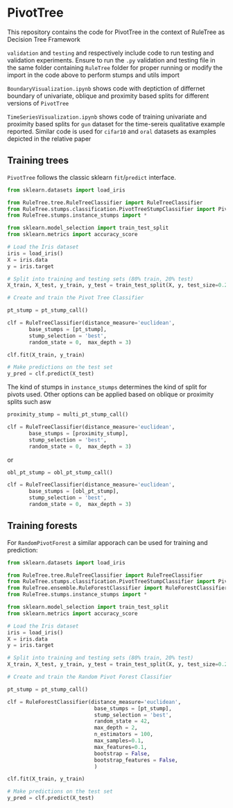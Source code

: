 # PivotTree

This repository contains the code for PivotTree in the context of RuleTree as Decision Tree Framework


```validation``` and ```testing``` and respectively include code to run testing and validation experiments. Ensure to run the ```.py``` validation and testing file in the same folder containing ```RuleTree``` folder for proper running or modify the import in the code above to perform stumps and utils import


```BoundaryVisualization.ipynb``` shows code with deptiction of differnet boundary of univariate, oblique and proximity based splits for different versions of ```PivotTree```

```TimeSeriesVisualization.ipynb``` shows code of training univariate and proximity based splits for ```gun``` dataset for the time-sereis qualitative example reported. Similar code is used for ```cifar10``` and ```oral``` datasets as examples depicted in the relative paper


## Training trees
```PivotTree``` follows the classic sklearn `fit`/`predict` interface.  

```python
from sklearn.datasets import load_iris

from RuleTree.tree.RuleTreeClassifier import RuleTreeClassifier
from RuleTree.stumps.classification.PivotTreeStumpClassifier import PivotTreeStumpClassifier
from RuleTree.stumps.instance_stumps import *

from sklearn.model_selection import train_test_split
from sklearn.metrics import accuracy_score

# Load the Iris dataset
iris = load_iris()
X = iris.data
y = iris.target

# Split into training and testing sets (80% train, 20% test)
X_train, X_test, y_train, y_test = train_test_split(X, y, test_size=0.2, random_state=42)

# Create and train the Pivot Tree Classifier

pt_stump = pt_stump_call()

clf = RuleTreeClassifier(distance_measure='euclidean',
       base_stumps = [pt_stump],
       stump_selection = 'best',
       random_state = 0,  max_depth = 3)

clf.fit(X_train, y_train)

# Make predictions on the test set
y_pred = clf.predict(X_test)

```

The kind of stumps in ```instance_stumps``` determines the kind of split for pivots used. Other options can be applied based on oblique or proximity splits such asw 


```python
proximity_stump = multi_pt_stump_call()

clf = RuleTreeClassifier(distance_measure='euclidean',
       base_stumps = [proximity_stump],
       stump_selection = 'best',
       random_state = 0,  max_depth = 3)
```

or 

```python
obl_pt_stump = obl_pt_stump_call()

clf = RuleTreeClassifier(distance_measure='euclidean',
       base_stumps = [obl_pt_stump],
       stump_selection = 'best',
       random_state = 0,  max_depth = 3)
```


## Training forests
For ```RandomPivotForest``` a similar apporach can be used for training and prediction:

```python
from sklearn.datasets import load_iris

from RuleTree.tree.RuleTreeClassifier import RuleTreeClassifier
from RuleTree.stumps.classification.PivotTreeStumpClassifier import PivotTreeStumpClassifier
from RuleTree.ensemble.RuleForestClassifier import RuleForestClassifier
from RuleTree.stumps.instance_stumps import *

from sklearn.model_selection import train_test_split
from sklearn.metrics import accuracy_score

# Load the Iris dataset
iris = load_iris()
X = iris.data
y = iris.target

# Split into training and testing sets (80% train, 20% test)
X_train, X_test, y_train, y_test = train_test_split(X, y, test_size=0.2, random_state=42)

# Create and train the Random Pivot Forest Classifier

pt_stump = pt_stump_call()

clf = RuleForestClassifier(distance_measure='euclidean', 
                            base_stumps = [pt_stump], 
                            stump_selection = 'best', 
                            random_state = 42, 
                            max_depth = 2,
                            n_estimators = 100,
                            max_samples=0.1,
                            max_features=0.1,
                            bootstrap = False,
                            bootstrap_features = False,
                            )

clf.fit(X_train, y_train)

# Make predictions on the test set
y_pred = clf.predict(X_test)

```
